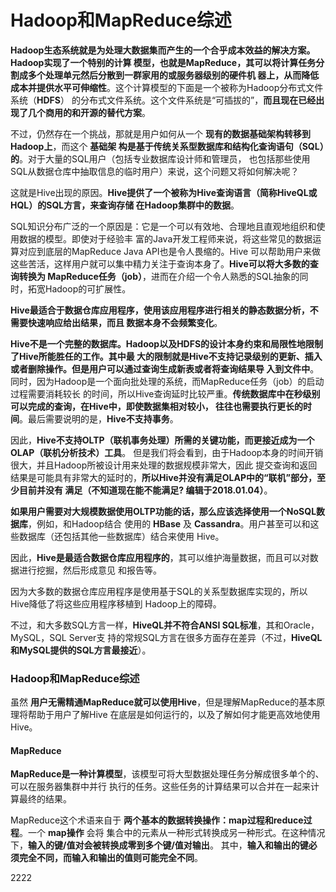 Hadoop和MapReduce综述
=================================================================================
**Hadoop生态系统就是为处理大数据集而产生的一个合乎成本效益的解决方案。Hadoop实现了一个特别的计算
模型，也就是MapReduce，其可以将计算任务分割成多个处理单元然后分散到一群家用的或服务器级别的硬件机
器上，从而降低成本并提供水平可伸缩性**。这个计算模型的下面是一个被称为Hadoop分布式文件系统（**HDFS**）
的分布式文件系统。这个文件系统是“可插拔的”，**而且现在已经出现了几个商用的和开源的替代方案**。

不过，仍然存在一个挑战，那就是用户如何从一个 **现有的数据基础架构转移到Hadoop上**，而这个 **基础架
构是基于传统关系型数据库和结构化查询语句（SQL）的**。对于大量的SQL用户（包括专业数据库设计师和管理员，
也包括那些使用SQL从数据仓库中抽取信息的临时用户）来说，这个问题又将如何解决呢？

这就是Hive出现的原因。**Hive提供了一个被称为Hive查询语言（简称HiveQL或HQL）的SQL方言，来查询存储
在Hadoop集群中的数据**。

SQL知识分布广泛的一个原因是：它是一个可以有效地、合理地且直观地组织和使用数据的模型。即使对于经验丰
富的Java开发工程师来说，将这些常见的数据运算对应到底层的MapReduce Java API也是令人畏缩的。Hive
可以帮助用户来做这些苦活，这样用户就可以集中精力关注于查询本身了。**Hive可以将大多数的查询转换为
MapReduce任务（job）**，进而在介绍一个令人熟悉的SQL抽象的同时，拓宽Hadoop的可扩展性。

**Hive最适合于数据仓库应用程序，使用该应用程序进行相关的静态数据分析，不需要快速响应给出结果，而且
数据本身不会频繁变化**。

**Hive不是一个完整的数据库。Hadoop以及HDFS的设计本身约束和局限性地限制了Hive所能胜任的工作。其中最
大的限制就是Hive不支持记录级别的更新、插入或者删除操作。但是用户可以通过查询生成新表或者将查询结果导
入到文件中**。同时，因为Hadoop是一个面向批处理的系统，而MapReduce任务（job）的启动过程需要消耗较长
的时间，所以Hive查询延时比较严重。**传统数据库中在秒级别可以完成的查询，在Hive中，即使数据集相对较小，
往往也需要执行更长的时间**。最后需要说明的是，**Hive不支持事务**。

因此，**Hive不支持OLTP（联机事务处理）所需的关键功能，而更接近成为一个OLAP（联机分析技术）工具**。
但是我们将会看到，由于Hadoop本身的时间开销很大，并且Hadoop所被设计用来处理的数据规模非常大，因此
提交查询和返回结果是可能具有非常大的延时的，**所以Hive并没有满足OLAP中的“联机”部分，至少目前并没有
满足（不知道现在能不能满足? 编辑于2018.01.04）**。

**如果用户需要对大规模数据使用OLTP功能的话，那么应该选择使用一个NoSQL数据库**，例如，和Hadoop结合
使用的 **HBase** 及 **Cassandra**。用户甚至可以和这些数据库（还包括其他一些数据库）结合来使用
Hive。

因此，**Hive是最适合数据仓库应用程序的**，其可以维护海量数据，而且可以对数据进行挖掘，然后形成意见
和报告等。

因为大多数的数据仓库应用程序是使用基于SQL的关系型数据库实现的，所以Hive降低了将这些应用程序移植到
Hadoop上的障碍。

不过，和大多数SQL方言一样，**HiveQL并不符合ANSI SQL标准**，其和Oracle，MySQL，SQL Server支
持的常规SQL方言在很多方面存在差异（不过，**HiveQL和MySQL提供的SQL方言最接近**）。

### Hadoop和MapReduce综述
虽然 **用户无需精通MapReduce就可以使用Hive**，但是理解MapReduce的基本原理将帮助于用户了解Hive
在底层是如何运行的，以及了解如何才能更高效地使用Hive。

#### MapReduce
**MapReduce是一种计算模型**，该模型可将大型数据处理任务分解成很多单个的、可以在服务器集群中并行
执行的任务。这些任务的计算结果可以合并在一起来计算最终的结果。

MapReduce这个术语来自于 **两个基本的数据转换操作：map过程和reduce过程**。一个 **map操作** 会将
集合中的元素从一种形式转换成另一种形式。在这种情况下，**输入的键/值对会被转换成零到多个键/值对输出**。
其中，**输入和输出的键必须完全不同，而输入和输出的值则可能完全不同**。





















































































































2222
